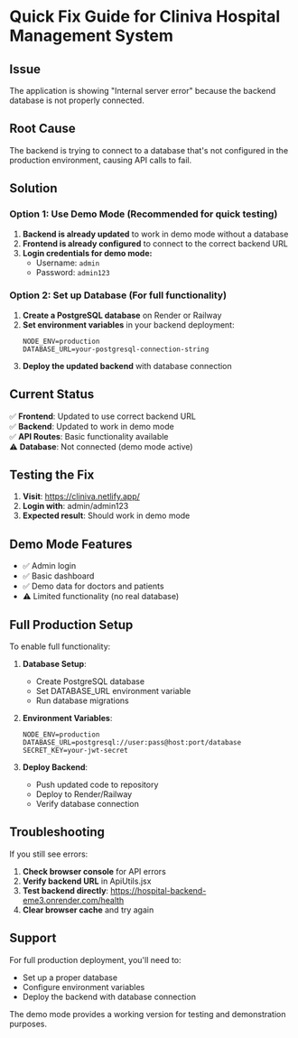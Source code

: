 # Quick Fix Guide for Cliniva Hospital Management System

## Issue
The application is showing "Internal server error" because the backend database is not properly connected.

## Root Cause
The backend is trying to connect to a database that's not configured in the production environment, causing API calls to fail.

## Solution

### Option 1: Use Demo Mode (Recommended for quick testing)

1. **Backend is already updated** to work in demo mode without a database
2. **Frontend is already configured** to connect to the correct backend URL
3. **Login credentials for demo mode:**
   - Username: `admin`
   - Password: `admin123`

### Option 2: Set up Database (For full functionality)

1. **Create a PostgreSQL database** on Render or Railway
2. **Set environment variables** in your backend deployment:
   ```
   NODE_ENV=production
   DATABASE_URL=your-postgresql-connection-string
   ```
3. **Deploy the updated backend** with database connection

## Current Status

✅ **Frontend**: Updated to use correct backend URL  
✅ **Backend**: Updated to work in demo mode  
✅ **API Routes**: Basic functionality available  
⚠️ **Database**: Not connected (demo mode active)

## Testing the Fix

1. **Visit**: https://cliniva.netlify.app/
2. **Login with**: admin/admin123
3. **Expected result**: Should work in demo mode

## Demo Mode Features

- ✅ Admin login
- ✅ Basic dashboard
- ✅ Demo data for doctors and patients
- ⚠️ Limited functionality (no real database)

## Full Production Setup

To enable full functionality:

1. **Database Setup**:
   - Create PostgreSQL database
   - Set DATABASE_URL environment variable
   - Run database migrations

2. **Environment Variables**:
   ```
   NODE_ENV=production
   DATABASE_URL=postgresql://user:pass@host:port/database
   SECRET_KEY=your-jwt-secret
   ```

3. **Deploy Backend**:
   - Push updated code to repository
   - Deploy to Render/Railway
   - Verify database connection

## Troubleshooting

If you still see errors:

1. **Check browser console** for API errors
2. **Verify backend URL** in ApiUtils.jsx
3. **Test backend directly**: https://hospital-backend-eme3.onrender.com/health
4. **Clear browser cache** and try again

## Support

For full production deployment, you'll need to:
- Set up a proper database
- Configure environment variables
- Deploy the backend with database connection

The demo mode provides a working version for testing and demonstration purposes. 